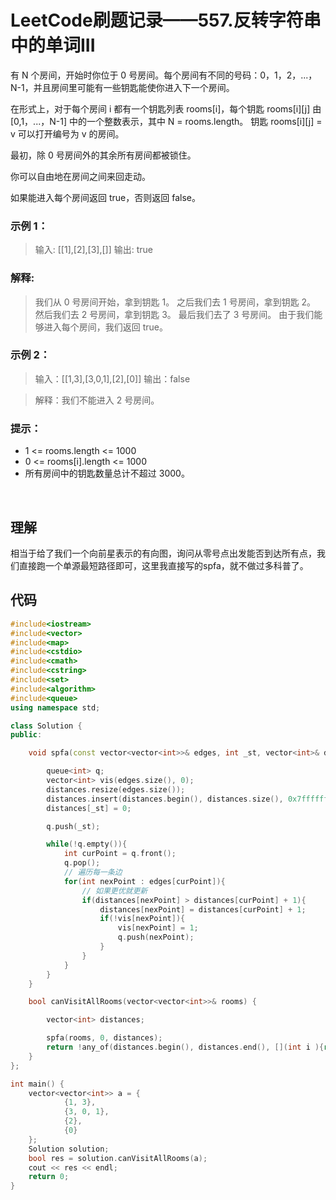 # LeetCode刷题记录——557.反转字符串中的单词III

有 N 个房间，开始时你位于 0 号房间。每个房间有不同的号码：0，1，2，...，N-1，并且房间里可能有一些钥匙能使你进入下一个房间。

在形式上，对于每个房间 i 都有一个钥匙列表 rooms[i]，每个钥匙 rooms[i][j] 由 [0,1，...，N-1] 中的一个整数表示，其中 N = rooms.length。 钥匙 rooms[i][j] = v 可以打开编号为 v 的房间。

最初，除 0 号房间外的其余所有房间都被锁住。

你可以自由地在房间之间来回走动。

如果能进入每个房间返回 true，否则返回 false。

### 示例 1：

> 输入: [[1],[2],[3],[]]
> 输出: true


### 解释:  

> 我们从 0 号房间开始，拿到钥匙 1。
> 之后我们去 1 号房间，拿到钥匙 2。
> 然后我们去 2 号房间，拿到钥匙 3。
> 最后我们去了 3 号房间。
> 由于我们能够进入每个房间，我们返回 true。

### 示例 2：

> 输入：[[1,3],[3,0,1],[2],[0]]
> 输出：false


> 解释：我们不能进入 2 号房间。


### 提示：

- 1 <= rooms.length <= 1000
- 0 <= rooms[i].length <= 1000
- 所有房间中的钥匙数量总计不超过 3000。

 

## 理解

相当于给了我们一个向前星表示的有向图，询问从零号点出发能否到达所有点，我们直接跑一个单源最短路径即可，这里我直接写的spfa，就不做过多科普了。


## 代码

```C++
#include<iostream>
#include<vector>
#include<map>
#include<cstdio>
#include<cmath>
#include<cstring>
#include<set>
#include<algorithm>
#include<queue>
using namespace std;

class Solution {
public:

    void spfa(const vector<vector<int>>& edges, int _st, vector<int>& distances){

        queue<int> q;
        vector<int> vis(edges.size(), 0);
        distances.resize(edges.size());
        distances.insert(distances.begin(), distances.size(), 0x7fffffff);
        distances[_st] = 0;

        q.push(_st);

        while(!q.empty()){
            int curPoint = q.front();
            q.pop();
            // 遍历每一条边
            for(int nexPoint : edges[curPoint]){
                // 如果更优就更新
                if(distances[nexPoint] > distances[curPoint] + 1){
                    distances[nexPoint] = distances[curPoint] + 1;
                    if(!vis[nexPoint]){
                        vis[nexPoint] = 1;
                        q.push(nexPoint);
                    }
                }
            }
        }
    }

    bool canVisitAllRooms(vector<vector<int>>& rooms) {

        vector<int> distances;

        spfa(rooms, 0, distances);
        return !any_of(distances.begin(), distances.end(), [](int i ){return i == 0x7fffffff;});
    }
};

int main() {
    vector<vector<int>> a = {
            {1, 3},
            {3, 0, 1},
            {2},
            {0}
    };
    Solution solution;
    bool res = solution.canVisitAllRooms(a);
    cout << res << endl;
    return 0;
}
```